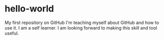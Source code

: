 # hello-world
My first repository on GitHub
I'm teaching myself about GitHub and how to use it. I am a self learner. I am looking forward to making this skill and tool useful.
